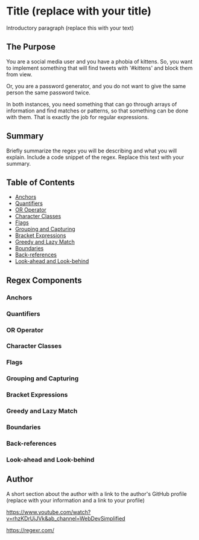 # Title (replace with your title)

Introductory paragraph (replace this with your text)

## The Purpose

You are a social media user and you have a phobia of kittens. So, you want to implement something that will find tweets with '#kittens' and block them from view.

Or, you are a password generator, and you do not want to give the same person the same password twice.

In both instances, you need something that can go through arrays of information and find matches or patterns, so that something can be done with them. That is exactly the job for regular expressions.

## Summary

Briefly summarize the regex you will be describing and what you will explain. Include a code snippet of the regex. Replace this text with your summary.

## Table of Contents

- [Anchors](#anchors)
- [Quantifiers](#quantifiers)
- [OR Operator](#or-operator)
- [Character Classes](#character-classes)
- [Flags](#flags)
- [Grouping and Capturing](#grouping-and-capturing)
- [Bracket Expressions](#bracket-expressions)
- [Greedy and Lazy Match](#greedy-and-lazy-match)
- [Boundaries](#boundaries)
- [Back-references](#back-references)
- [Look-ahead and Look-behind](#look-ahead-and-look-behind)

## Regex Components

### Anchors

### Quantifiers

### OR Operator

### Character Classes

### Flags

### Grouping and Capturing

### Bracket Expressions

### Greedy and Lazy Match

### Boundaries

### Back-references

### Look-ahead and Look-behind

## Author

A short section about the author with a link to the author's GitHub profile (replace with your information and a link to your profile)

https://www.youtube.com/watch?v=rhzKDrUiJVk&ab_channel=WebDevSimplified

https://regexr.com/